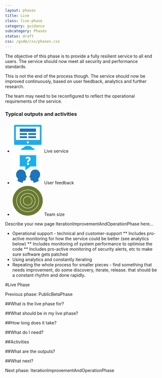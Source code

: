 ```yaml
---
layout: phases
title: Live
class: live-phase
category: guidance
subcategory: Phases
status: draft
css: /gsdm/css/phases.css
---
```


The objective of this phase is to provide a fully resilient service to all end users. The service should now meet all security and performance standards.

This is not the end of the process though. The service should now be improved continuously, based on user feedback, analytics and further research.

The team may need to be reconfigured to reflect the operational requirements of the service.

### Typical outputs and activities

<ul class="phase-activities">
  <li>
    <img class="output" src="/service-manual/assets/images/pictograms/website.png" />
    Live service
  </li>
  <li>
    <img class="output" src="/service-manual/assets/images/pictograms/discussion.png" />
    User feedback
  </li>
  <li>
    <img class="output" src="/service-manual/assets/images/pictograms/live-larger.png" />
    Team size
  </li>
</ul>

Describe your new page IterationImprovementAndOperationPhase here...

* Operational support - technical and customer-support
** Includes pro-active monitoring for how the service could be better
(see analytics below)
** Includes monitoring of system performance to optimise the code
** Includes pro-active monitoring of security alerts, etc to make sure
software gets patched
* Using analytics and constantly iterating
* Repeating the whole process for smaller pieces - find something that
needs improvement, do some discovery, iterate, release. that should be
a constant rhythm and done rapidly.




#Live Phase

Previous phase: PublicBetaPhase

##What is the live phase for?

##What should be in my live phase?

##How long does it take?

##What do I need?

##Activities

##What are the outputs?

##What next?

Next phase: IterationImprovementAndOperationPhase